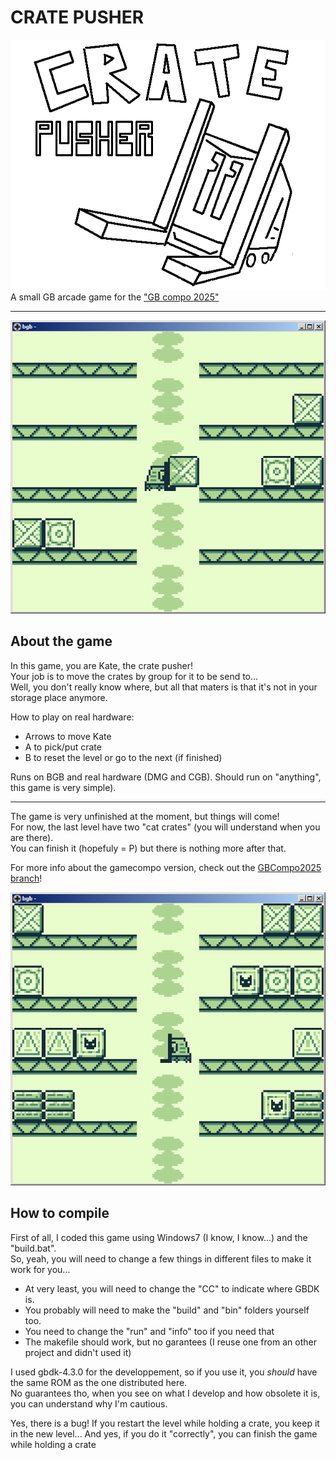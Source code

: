 # CRATE PUSHER

![Game cover](https://github.com/TheDarkTiger/crate-pusher/blob/master/doc/cover.png?raw=true)  
A small GB arcade game for the ["GB compo 2025"](https://itch.io/jam/gbcompo25)

-----

![Game screenshot](https://github.com/TheDarkTiger/crate-pusher/blob/master/doc/screen_01.png?raw=true)

## About the game
In this game, you are Kate, the crate pusher!  
Your job is to move the crates by group for it to be send to...  
Well, you don't really know where, but all that maters is that it's not in your storage place anymore.

How to play on real hardware:
- Arrows to move Kate
- A to pick/put crate
- B to reset the level or go to the next (if finished)

Runs on BGB and real hardware (DMG and CGB). Should run on "anything", this game is very simple).

-----
The game is very unfinished at the moment, but things will come!  
For now, the last level have two "cat crates" (you will understand when you are there).  
You can finish it (hopefuly = P) but there is nothing more after that.


For more info about the gamecompo version, check out the [GBCompo2025 branch](https://github.com/TheDarkTiger/crate-pusher/tree/GBCompo2025)!


![Game screenshot](https://github.com/TheDarkTiger/crate-pusher/blob/master/doc/screen_02.png?raw=true)

## How to compile
First of all, I coded this game using Windows7 (I know, I know...) and the "build.bat".  
So, yeah, you will need to change a few things in different files to make it work for you...
- At very least, you will need to change the "CC" to indicate where GBDK is.
- You probably will need to make the "build" and "bin" folders yourself too.
- You need to change the "run" and "info" too if you need that
- The makefile should work, but no garantees (I reuse one from an other project and didn't used it)

I used gbdk-4.3.0 for the developpement, so if you use it, you _should_ have the same ROM as the one distributed here.  
No guarantees tho, when you see on what I develop and how obsolete it is, you can understand why I'm cautious.

Yes, there is a bug!
If you restart the level while holding a crate, you keep it in the new level...
And yes, if you do it "correctly", you can finish the game while holding a crate
